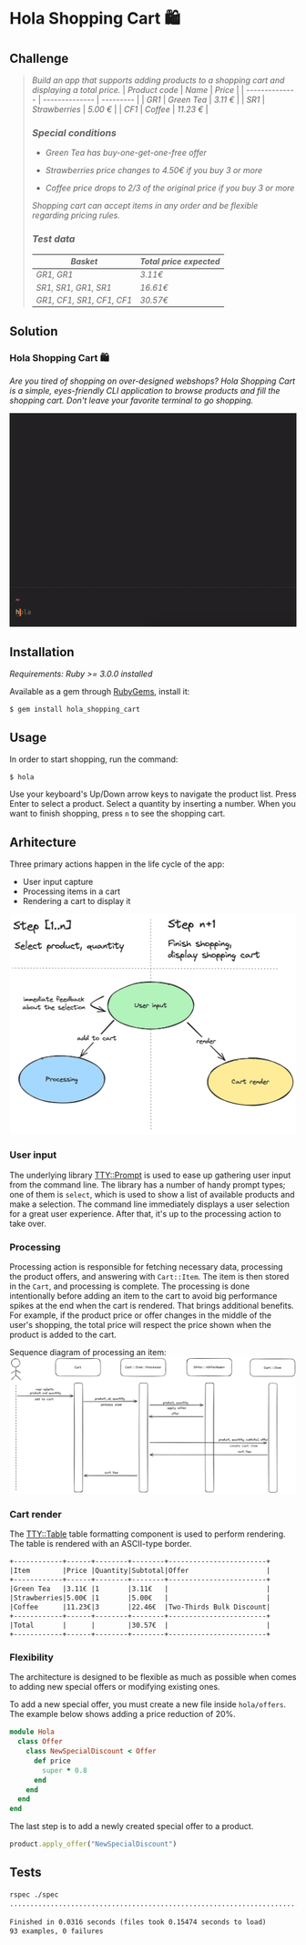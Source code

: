 # Hola Shopping Cart 🛍️

## Challenge
> *Build an app that supports adding products to a shopping cart and displaying a total price.*
> | *Product code* | *Name*         | *Price*   |
> | -------------- | -------------- | --------- |
> | *GR1*          | *Green Tea*    | *3.11 €*  |
> | *SR1*          | *Strawberries* | *5.00 €*  |
> | *CF1*          | *Coffee*       | *11.23 €* |
> ### *Special conditions*
> * *Green Tea has buy-one-get-one-free offer*
>
> * *Strawberries price changes to 4.50€ if you buy 3 or more*
>
> * *Coffee price drops to 2/3 of the original price if you buy 3 or more*
>
> *Shopping cart can accept items in any order and be flexible regarding pricing rules.*
> ### *Test data*
>| *Basket*                  | *Total price expected* |
>| ------------------------- | ---------------------- |
>| *GR1, GR1*                | *3.11€*                |
>| *SR1, SR1, GR1, SR1*      | *16.61€*               |
>| *GR1, CF1, SR1, CF1, CF1* | *30.57€*               |


## Solution

### Hola Shopping Cart 🛍️

*Are you tired of shopping on over-designed webshops? Hola Shopping Cart is a simple, eyes-friendly CLI application to browse products and fill the shopping cart. Don't leave your favorite terminal to go shopping.*

![Demo](docs/demo.gif)


## Installation

*Requirements: Ruby >= 3.0.0 installed*

Available as a gem through [RubyGems](https://rubygems.org/gems/hola_shopping_cart), install it:

```
$ gem install hola_shopping_cart
```

## Usage
In order to start shopping, run the command:

```
$ hola
```
Use your keyboard's Up/Down arrow keys to navigate the product list. Press Enter to select a product. Select a quantity by inserting a number. When you want to finish shopping, press `n` to see the shopping cart.

## Arhitecture
Three primary actions happen in the life cycle of the app:
* User input capture
* Processing items in a cart
* Rendering a cart to display it

![AppLifeCycle](docs/app-life-cycle.png)

### User input
The underlying library [TTY::Prompt](https://github.com/piotrmurach/tty-prompt) is used to ease up gathering user input from the command line. The library has a number of handy prompt types; one of them is `select`, which is used to show a list of available products and make a selection. The command line immediately displays a user selection for a great user experience. After that, it's up to the processing action to take over.

### Processing
Processing action is responsible for fetching necessary data, processing the product offers, and answering with `Cart::Item`. The item is then stored in the `Cart`, and processing is complete. The processing is done intentionally before adding an item to the cart to avoid big performance spikes at the end when the cart is rendered. That brings additional benefits. For example, if the product price or offer changes in the middle of the user's shopping, the total price will respect the price shown when the product is added to the cart.

Sequence diagram of processing an item:
![AddToCart](docs/add-to-cart-seq-diagram.png)

### Cart render
The [TTY::Table](https://github.com/piotrmurach/tty-table) table formatting component is used to perform rendering. The table is rendered with an ASCII-type border.
```
+------------+------+--------+--------+------------------------+
|Item        |Price |Quantity|Subtotal|Offer                   |
+------------+------+--------+--------+------------------------+
|Green Tea   |3.11€ |1       |3.11€   |                        |
|Strawberries|5.00€ |1       |5.00€   |                        |
|Coffee      |11.23€|3       |22.46€  |Two-Thirds Bulk Discount|
+------------+------+--------+--------+------------------------+
|Total       |      |        |30.57€  |                        |
+------------+------+--------+--------+------------------------+
```

### Flexibility
The architecture is designed to be flexible as much as possible when comes to adding new special offers or modifying existing ones.

To add a new special offer, you must create a new file inside `hola/offers`. The example below shows adding a price reduction of 20%.
```ruby
module Hola
  class Offer
    class NewSpecialDiscount < Offer
      def price
        super * 0.8
      end
    end
  end
end
```
The last step is to add a newly created special offer to a product.
```ruby
product.apply_offer("NewSpecialDiscount")
```

## Tests
```
rspec ./spec
.............................................................................................

Finished in 0.0316 seconds (files took 0.15474 seconds to load)
93 examples, 0 failures
```